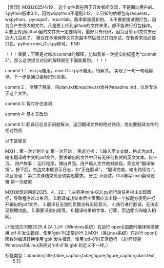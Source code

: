 【置顶】MXH2025/4/19：
这个文件现在用于开发者间交流，不是面向用户的。
1.python版本3.11，因为wxpython不适配3.12。
2.已知的依赖包有requests，wxpython，pymupdf，reportlab。版本都装最新的。
3.不要直接试图打包，因为会产生很大的文件。凡是要上传到github的文件夹里，都不能进行打包操作。
4.要上传到github里的文件夹一定要精简，最好只有代码，因为目前.git文件夹已近大几百兆了。
建议在本地保存文件夹副本然后自己打包测试。在我看来没必要打包，python mini_GUI.py即可。
END

！！！重要：下面是对每次commit的解释，比如我某一次提交的标签为"commit 2"，那么这次提交对应的解释就在下面能看到。！！！

commit 1：
test.py能用，mini-GUI.py不能用，待解决。
实现了一句一句地翻译。下一步是通过坐标识别段落。

commit 2：
清理了目录，将plan.txt和readme.txt合并为readme.md，以后专注于这个文件。

commit 3:
暂时补住漏洞

commit 4:
基本无改动

commit 5:
翻译日志显示问题解决，返回翻译文件的绝对路径，给出要翻译文件的相对路径


以下是留言

MXH：第一次计划全文
第一次开始：
需求分析：
1.输入英文文献，格式为pdf，输出翻译成中文的pdf文件。要求输出的文件中只有无任何格式的英文文本。仅一页。
用户故事：
运行程序，弹出界面。用户输入文件绝对路径。旁边有“翻译按钮”。按下后，右边文本框显示日志，如“正在翻译”，
“翻译完成，输出路径为:”。
项目管理：
第二次课结束前必须实现需求。
分工:
jh测试，GUI编写
mxh翻译逻辑
第一次结束

MXH发现的问题2025，4，22：
1.主程序mini-GUI.py运行后任务栏未出现图标，导致程序难以关闭。
2.翻译成功结束后主页面应该出现一个按键方便用户打开输出的pdf文件。
3.翻译日志里的页数没有实际意义。
4.按行进行翻译，无法实现预期功能。
5.需要识别出段落。
6.翻译结果的字体、行距、页边距应和输入相同。


JH发现的问题2025.4.24
1.JH（Windons系统）在运行 open()函数时编译转换使用'utf-8'发生错误，使用'gbk'时正常运行
2.MXH（类Linux系统）在运行 open()函数时编译转换使用'gbk'发生错误，使用'utf-8'时正常运行
（JH怀疑是Windows和Linux系统对'utf-8'和'gbk'的定义不一样。）

标签类型：abandon,title,table_caption,table,figure,figure_caption,plain text,
----5.13

